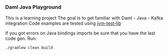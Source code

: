 ### Daml Java Playground

This is a learning project 
The goal is to get familiar with Daml - Java - Kafka integration
Code examples are tested using [jvm-test-lib](https://github.com/digital-asset/lib-daml-jvm-test)

If you got errors on Java bindings imports be sure that you have the last code gen. Run:
```
./gradlew clean build
```